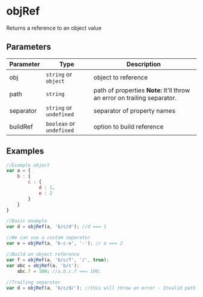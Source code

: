 # objRef
Returns a reference to an object value

## Parameters
| Parameter     | Type                     | Description                                                              |
| ------------- |------------------------- | -------------------------------------------------------------------------|
| obj	        | `string` or `object`     | object to reference                                                      |
| path	        | `string`                 | path of properties __Note:__ It'll throw an error on trailing separator. |
| separator	    | `string` or `undefined`  | separator of property names                                              |
| buildRef      | `boolean` or `undefined` | option to build reference                                                |

## Examples

```javascript
//Example object
var a = {
	b : {
		c : {
			d : 1,
			e : 2
		}
	}
}

//Basic example
var d = objRef(a, 'b/c/d'); //d === 1

//We can use a custom separator
var e = objRef(a, 'b-c-e', '-'); // e === 2

//Build an object reference	
var f = objRef(a, 'b/c/f', '/', true);
var	abc = objRef(a, 'b/c');
	abc.f = 100; //a.b.c.f === 100; 
	
//Trailing separator
var d = objRef(a, 'b/c/d/'); //this will throw an error - Invalid path
```